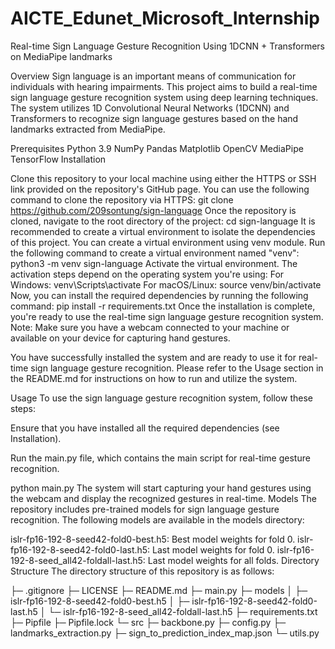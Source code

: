 # AICTE_Edunet_Microsoft_Internship

Real-time Sign Language Gesture Recognition Using 1DCNN + Transformers on MediaPipe landmarks

Overview
Sign language is an important means of communication for individuals with hearing impairments. This project aims to build a real-time sign language gesture recognition system using deep learning techniques. The system utilizes 1D Convolutional Neural Networks (1DCNN) and Transformers to recognize sign language gestures based on the hand landmarks extracted from MediaPipe.

Prerequisites
Python 3.9
NumPy
Pandas
Matplotlib
OpenCV
MediaPipe
TensorFlow
Installation


Clone this repository to your local machine using either the HTTPS or SSH link provided on the repository's GitHub page. You can use the following command to clone the repository via HTTPS:
git clone https://github.com/209sontung/sign-language
Once the repository is cloned, navigate to the root directory of the project:
cd sign-language
It is recommended to create a virtual environment to isolate the dependencies of this project. You can create a virtual environment using venv module. Run the following command to create a virtual environment named "venv":
python3 -m venv sign-language
Activate the virtual environment. The activation steps depend on the operating system you're using:
For Windows:
venv\Scripts\activate
For macOS/Linux:
source venv/bin/activate
Now, you can install the required dependencies by running the following command:
pip install -r requirements.txt
Once the installation is complete, you're ready to use the real-time sign language gesture recognition system.
Note: Make sure you have a webcam connected to your machine or available on your device for capturing hand gestures.

You have successfully installed the system and are ready to use it for real-time sign language gesture recognition. Please refer to the Usage section in the README.md for instructions on how to run and utilize the system.

Usage
To use the sign language gesture recognition system, follow these steps:

Ensure that you have installed all the required dependencies (see Installation).

Run the main.py file, which contains the main script for real-time gesture recognition.

python main.py
The system will start capturing your hand gestures using the webcam and display the recognized gestures in real-time.
Models
The repository includes pre-trained models for sign language gesture recognition. The following models are available in the models directory:

islr-fp16-192-8-seed42-fold0-best.h5: Best model weights for fold 0.
islr-fp16-192-8-seed42-fold0-last.h5: Last model weights for fold 0.
islr-fp16-192-8-seed_all42-foldall-last.h5: Last model weights for all folds.
Directory Structure
The directory structure of this repository is as follows:

├─ .gitignore
├─ LICENSE
├─ README.md
├─ main.py
├─ models
│  ├─ islr-fp16-192-8-seed42-fold0-best.h5
│  ├─ islr-fp16-192-8-seed42-fold0-last.h5
│  └─ islr-fp16-192-8-seed_all42-foldall-last.h5
├─ requirements.txt
├─ Pipfile
├─ Pipfile.lock
└─ src
   ├─ backbone.py
   ├─ config.py
   ├─ landmarks_extraction.py
   ├─ sign_to_prediction_index_map.json
   └─ utils.py
